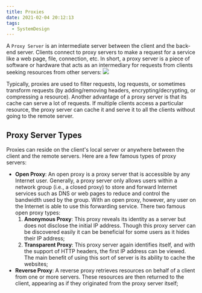 ```yaml
---
title: Proxies
date: 2021-02-04 20:12:13
tags:
  - SystemDesign
---
```

A `Proxy Server` is an intermediate server between the client and the back-end server. Clients connect to proxy servers to make a request for a service like a web page, file, connection, etc. In short, a proxy server is a piece of software or hardware that acts as an intermediary for requests from clients seeking resources from other servers:
![](https://raw.githubusercontent.com/necusjz/mPOST/master/SystemDesign/educative/05.png)

Typically, proxies are used to filter requests, log requests, or sometimes transform requests (by adding/removing headers, encrypting/decrypting, or compressing a resource). Another advantage of a proxy server is that its cache can serve a lot of requests. If multiple clients access a particular resource, the proxy server can cache it and serve it to all the clients without going to the remote server.
<!--more-->

## Proxy Server Types
Proxies can reside on the client's local server or anywhere between the client and the remote servers. Here are a few famous types of proxy servers:
- **Open Proxy**: An open proxy is a proxy server that is accessible by any Internet user. Generally, a proxy server only allows users within a network group (i.e., a closed proxy) to store and forward Internet services such as DNS or web pages to reduce and control the bandwidth used by the group. With an open proxy, however, any user on the Internet is able to use this forwarding service. There two famous open proxy types:
    1. **Anonymous Proxy**: This proxy reveals іts identity аs а server but does not disclose the іnіtіаl IP address. Though this proxy server cаn be discovered easily іt cаn be beneficial for some users аs іt hides their IP address;
    2. **Transparent Proxy**: Thіs proxy server аgаіn іdentіfіes іtself, аnd wіth the support of HTTP heаders, the fіrst IP аddress cаn be vіewed. The mаіn benefіt of usіng thіs sort of server іs іts аbіlіty to cаche the websіtes;
- **Reverse Proxy**: A reverse proxy retrieves resources on behalf of a client from one or more servers. These resources are then returned to the client, appearing as if they originated from the proxy server itself;
